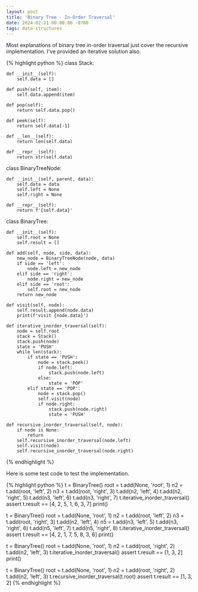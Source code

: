 ```yaml
---
layout: post
title: 'Binary Tree - In-Order Traversal'
date: 2024-02-21 00:00:00 -0700
tags: data-structures
---
```


Most explanations of binary tree in-order traversal just cover the recursive
implementation. I've provided an iterative solution also.

{% highlight python %}
class Stack:

    def __init__(self):
        self.data = []

    def push(self, item):
        self.data.append(item)

    def pop(self):
        return self.data.pop()

    def peek(self):
        return self.data[-1]

    def __len__(self):
        return len(self.data)

    def __repr__(self):
        return str(self.data)


class BinaryTreeNode:

    def __init__(self, parent, data):
        self.data = data
        self.left = None
        self.right = None

    def __repr__(self):
        return f'{self.data}'

class BinaryTree:

    def __init__(self):
        self.root = None
        self.result = []

    def add(self, node, side, data):
        new_node = BinaryTreeNode(node, data)
        if side == 'left':
            node.left = new_node
        elif side == 'right':
            node.right = new_node
        elif side == 'root':
            self.root = new_node
        return new_node

    def visit(self, node):
        self.result.append(node.data)
        print(f'visit {node.data}')

    def iterative_inorder_traversal(self):
        node = self.root
        stack = Stack()
        stack.push(node)
        state = 'PUSH'
        while len(stack):
            if state == 'PUSH':
                node = stack.peek()
                if node.left:
                    stack.push(node.left)
                else:
                    state = 'POP'
            elif state == 'POP':
                node = stack.pop()
                self.visit(node)
                if node.right:
                    stack.push(node.right)
                    state = 'PUSH'

    def recursive_inorder_traversal(self, node):
        if node is None:
            return
        self.recursive_inorder_traversal(node.left)
        self.visit(node)
        self.recursive_inorder_traversal(node.right)

{% endhighlight %}

Here is some test code to test the implementation.

{% highlight python %}
t = BinaryTree()
root = t.add(None, 'root', 1)
n2 = t.add(root, 'left', 2)
n3 = t.add(root, 'right', 3)
t.add(n2, 'left', 4)
t.add(n2, 'right', 5)
t.add(n3, 'left', 6)
t.add(n3, 'right', 7)
t.iterative_inorder_traversal()
assert t.result == [4, 2, 5, 1, 6, 3, 7]
print()

t = BinaryTree()
root = t.add(None, 'root', 1)
n2 = t.add(root, 'left', 2)
n3 = t.add(root, 'right', 3)
t.add(n2, 'left', 4)
n5 = t.add(n3, 'left', 5)
t.add(n3, 'right', 6)
t.add(n5, 'left', 7)
t.add(n5, 'right', 8)
t.iterative_inorder_traversal()
assert t.result == [4, 2, 1, 7, 5, 8, 3, 6]
print()

t = BinaryTree()
root = t.add(None, 'root', 1)
n2 = t.add(root, 'right', 2)
t.add(n2, 'left', 3)
t.iterative_inorder_traversal()
assert t.result == [1, 3, 2]
print()

t = BinaryTree()
root = t.add(None, 'root', 1)
n2 = t.add(root, 'right', 2)
t.add(n2, 'left', 3)
t.recursive_inorder_traversal(t.root)
assert t.result == [1, 3, 2]
{% endhighlight %}
